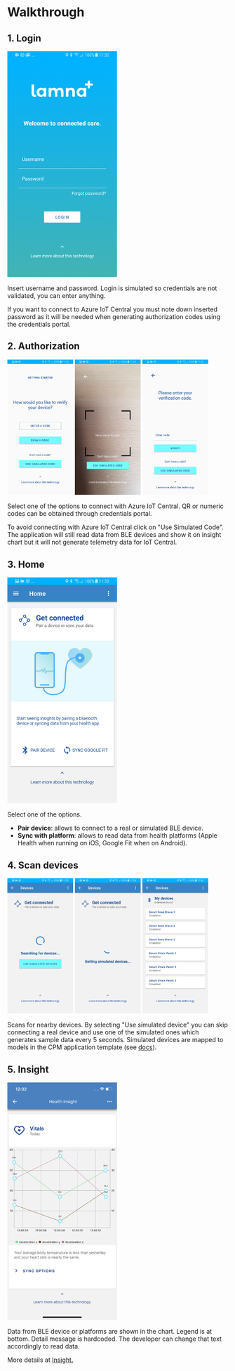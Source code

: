 # Walkthrough

## 1. Login
<img src='../media/login.png' width=250/>

Insert username and password. Login is simulated so credentials are not validated, you can enter anything.

If you want to connect to Azure IoT Central you must note down inserted password as it will be needed when generating authorization codes using the credentials portal.

## 2. Authorization
<img src='../media/authorization.png' width=150/>
<img src='../media/qrcode.png' width=150/>
<img src='../media/numeric.png' width=150/>

Select one of the options to connect with Azure IoT Central.
QR or numeric codes can be obtained through credentials portal.

To avoid connecting with Azure IoT Central click on "Use Simulated Code". The application will still read data from BLE devices and show it on insight chart but it will not generate telemetry data for IoT Central.

## 3. Home
<img src='../media/home.png' width=250/>

Select one of the options.
- __Pair device__: allows to connect to a real or simulated BLE device.
- __Sync with platform__: allows to read data from health platforms (Apple Health when running on iOS, Google Fit when on Android).

## 4. Scan devices
<img src='../media/scan.png' width=150/>
<img src='../media/scan_simulated.png' width=150/>
<img src='../media/simulated_result.png' width=150/>

Scans for nearby devices. By selecting "Use simulated device" you can skip connecting a real device and use one of the simulated ones which generates sample data every 5 seconds. Simulated devices are mapped to models in the CPM application template (see [docs](https://docs.microsoft.com/en-us/azure/iot-central/healthcare/tutorial-continuous-patient-monitoring)).

## 5. Insight
<img src='../media/insight.jpeg' width=250/>

Data from BLE device or platforms are shown in the chart. Legend is at bottom.
Detail message is hardcoded. The developer can change that text accordingly to read data.

More details at [Insight.](./insight.md)
